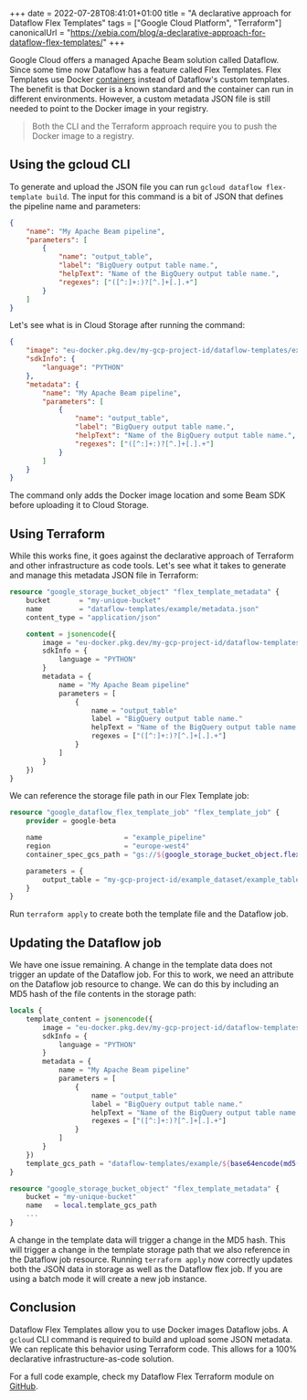 +++
date = 2022-07-28T08:41:01+01:00
title = "A declarative approach for Dataflow Flex Templates"
tags = ["Google Cloud Platform", "Terraform"]
canonicalUrl = "https://xebia.com/blog/a-declarative-approach-for-dataflow-flex-templates/"
+++

Google Cloud offers a managed Apache Beam solution called Dataflow.
Since some time now Dataflow has a feature called Flex Templates.
Flex Templates use Docker [containers](https://binx.io/2022/04/21/what-is-a-container/) instead of Dataflow's custom templates.
The benefit is that Docker is a known standard and the container can run in different environments.
However, a custom metadata JSON file is still needed to point to the Docker image in your registry.

> Both the CLI and the Terraform approach require you to push the Docker image to a registry.

## Using the gcloud CLI

To generate and upload the JSON file you can run `gcloud dataflow flex-template build`.
The input for this command is a bit of JSON that defines the pipeline name and parameters:

```json
{
    "name": "My Apache Beam pipeline",
    "parameters": [
        {
            "name": "output_table",
            "label": "BigQuery output table name.",
            "helpText": "Name of the BigQuery output table name.",
            "regexes": ["([^:]+:)?[^.]+[.].+"]
        }
    ]
}
```

Let's see what is in Cloud Storage after running the command:

```json
{
    "image": "eu-docker.pkg.dev/my-gcp-project-id/dataflow-templates/example:latest",
    "sdkInfo": {
        "language": "PYTHON"
    },
    "metadata": {
        "name": "My Apache Beam pipeline",
        "parameters": [
            {
                "name": "output_table",
                "label": "BigQuery output table name.",
                "helpText": "Name of the BigQuery output table name.",
                "regexes": ["([^:]+:)?[^.]+[.].+"]
            }
        ]
    }
}
```

The command only adds the Docker image location and some Beam SDK before uploading it to Cloud Storage.

## Using Terraform

While this works fine, it goes against the declarative approach of Terraform and other infrastructure as code tools.
Let's see what it takes to generate and manage this metadata JSON file in Terraform:

```terraform
resource "google_storage_bucket_object" "flex_template_metadata" {
    bucket       = "my-unique-bucket"
    name         = "dataflow-templates/example/metadata.json"
    content_type = "application/json"

    content = jsonencode({
        image = "eu-docker.pkg.dev/my-gcp-project-id/dataflow-templates/example:latest"
        sdkInfo = {
            language = "PYTHON"
        }
        metadata = {
            name = "My Apache Beam pipeline"
            parameters = [
                {
                    name = "output_table"
                    label = "BigQuery output table name."
                    helpText = "Name of the BigQuery output table name.",
                    regexes = ["([^:]+:)?[^.]+[.].+"]
                }
            ]
        }
    })
}
```

We can reference the storage file path in our Flex Template job:

```terraform
resource "google_dataflow_flex_template_job" "flex_template_job" {
    provider = google-beta

    name                    = "example_pipeline"
    region                  = "europe-west4"
    container_spec_gcs_path = "gs://${google_storage_bucket_object.flex_template_metadata.bucket}/${google_storage_bucket_object.flex_template_metadata.name}"

    parameters = {
        output_table = "my-gcp-project-id/example_dataset/example_table"
    }
}
```

Run `terraform apply` to create both the template file and the Dataflow job.

## Updating the Dataflow job

We have one issue remaining.
A change in the template data does not trigger an update of the Dataflow job.
For this to work, we need an attribute on the Dataflow job resource to change.
We can do this by including an MD5 hash of the file contents in the storage path:

```terraform
locals {
    template_content = jsonencode({
        image = "eu-docker.pkg.dev/my-gcp-project-id/dataflow-templates/example:latest"
        sdkInfo = {
            language = "PYTHON"
        }
        metadata = {
            name = "My Apache Beam pipeline"
            parameters = [
                {
                    name = "output_table"
                    label = "BigQuery output table name."
                    helpText = "Name of the BigQuery output table name.",
                    regexes = ["([^:]+:)?[^.]+[.].+"]
                }
            ]
        }
    })
    template_gcs_path = "dataflow-templates/example/${base64encode(md5(local.template_content))}/metadata.json"
}

resource "google_storage_bucket_object" "flex_template_metadata" {
    bucket = "my-unique-bucket"
    name   = local.template_gcs_path
    ...
}
```

A change in the template data will trigger a change in the MD5 hash.
This will trigger a change in the template storage path that we also reference in the Dataflow job resource.
Running `terraform apply` now correctly updates both the JSON data in storage as well as the Dataflow flex job.
If you are using a batch mode it will create a new job instance.

## Conclusion

Dataflow Flex Templates allow you to use Docker images Dataflow jobs.
A `gcloud` CLI command is required to build and upload some JSON metadata.
We can replicate this behavior using Terraform code.
This allows for a 100% declarative infrastructure-as-code solution.

For a full code example, check my Dataflow Flex Terraform module on [GitHub](https://github.com/ChrisTerBeke/terraform-playground/tree/main/terraform/modules/gcp_dataflow_flex).
